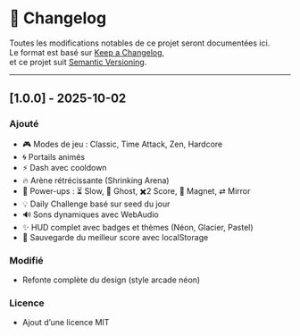 # 📜 Changelog

Toutes les modifications notables de ce projet seront documentées ici.  
Le format est basé sur [Keep a Changelog](https://keepachangelog.com/fr/1.0.0/),  
et ce projet suit [Semantic Versioning](https://semver.org/lang/fr/).

---

## [1.0.0] - 2025-10-02

### Ajouté

- 🎮 Modes de jeu : Classic, Time Attack, Zen, Hardcore
- 🌀 Portails animés
- ⚡ Dash avec cooldown
- 🔥 Arène rétrécissante (Shrinking Arena)
- 🎁 Power-ups : ⏳ Slow, 👻 Ghost, ✖️2 Score, 🧲 Magnet, ⇄ Mirror
- 💡 Daily Challenge basé sur seed du jour
- 🔊 Sons dynamiques avec WebAudio
- ✨ HUD complet avec badges et thèmes (Néon, Glacier, Pastel)
- 💾 Sauvegarde du meilleur score avec localStorage

### Modifié

- Refonte complète du design (style arcade néon)

### Licence

- Ajout d’une licence MIT